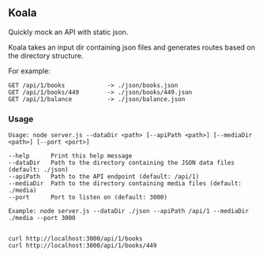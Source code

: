 ## Koala

Quickly mock an API with static json.

Koala takes an input dir containing json files and generates routes based on the directory structure. 

For example:

    GET /api/1/books            -> ./json/books.json
    GET /api/1/books/449        -> ./json/books/449.json
    GET /api/1/balance          -> ./json/balance.json       


### Usage

    Usage: node server.js --dataDir <path> [--apiPath <path>] [--mediaDir <path>] [--port <port>]
    
    --help      Print this help message
    --dataDir   Path to the directory containing the JSON data files (default: ./json)
    --apiPath   Path to the API endpoint (default: /api/1)
    --mediaDir  Path to the directory containing media files (default: ./media)
    --port      Port to listen on (default: 3000)
    
    Example: node server.js --dataDir ./json --apiPath /api/1 --mediaDir ./media --port 3000


    curl http://localhost:3000/api/1/books
    curl http://localhost:3000/api/1/books/449







